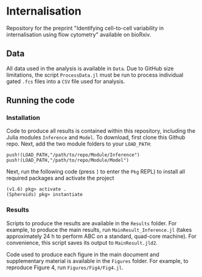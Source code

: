 # Internalisation

Repository for the preprint "Identifying cell-to-cell variability in internalisation using flow cytometry" available on bioRxiv. 

## Data

All data used in the analysis is available in `Data`. Due to GitHub size limitations, the script `ProcessData.jl` must be run to process individual gated `.fcs` files into a `CSV` file used for analysis.


## Running the code
 
### Installation

Code to produce all results is contained within this repository, including the Julia modules `Inference` and `Model`. To download, first clone this Github repo. Next, add the two module folders to your `LOAD_PATH`:
```
push!(LOAD_PATH,"/path/to/repo/Module/Inference")
push!(LOAD_PATH,"/path/to/repo/Module/Model")
```
Next, run the following code (press `]` to enter the `Pkg` REPL) to install all required packages and activate the project
```
(v1.6) pkg> activate .
(Spheroids) pkg> instantiate
```

### Results

Scripts to produce the results are available in the `Results` folder. For example, to produce the main results, run `MainResult_Inference.jl` (takes approximately 24 h to perform ABC on a standard, quad-core machine). For convenience, this script saves its output to `MainResult.jld2`.

Code used to produce each figure in the main document and supplementary material is available in the `Figures` folder. For example, to reproduce Figure 4, run `Figures/Fig4/Fig4.jl`.
